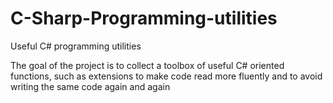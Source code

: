 # C-Sharp-Programming-utilities
Useful C# programming utilities

The goal of the project is to collect a toolbox of useful C# oriented functions, such as extensions to make code read more fluently and to avoid writing the same code again and again
